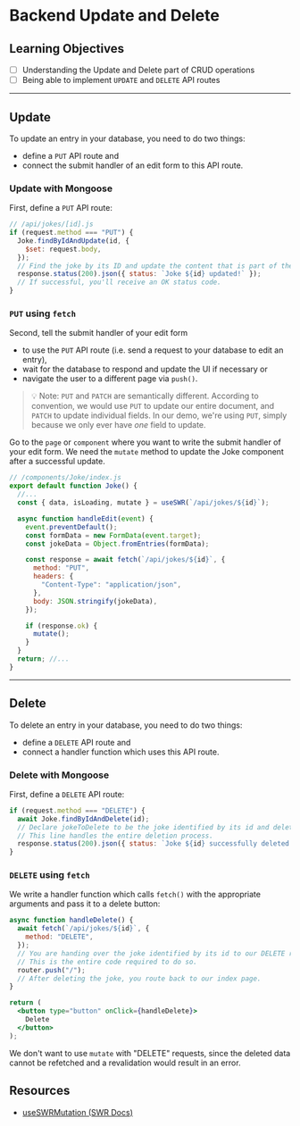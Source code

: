 # Backend Update and Delete

## Learning Objectives

- [ ] Understanding the Update and Delete part of CRUD operations
- [ ] Being able to implement `UPDATE` and `DELETE` API routes

---

## Update

To update an entry in your database, you need to do two things:

- define a `PUT` API route and
- connect the submit handler of an edit form to this API route.

### Update with Mongoose

First, define a `PUT` API route:

```js
// /api/jokes/[id].js
if (request.method === "PUT") {
  Joke.findByIdAndUpdate(id, {
    $set: request.body,
  });
  // Find the joke by its ID and update the content that is part of the request body!
  response.status(200).json({ status: `Joke ${id} updated!` });
  // If successful, you'll receive an OK status code.
}
```

### `PUT` using `fetch`

Second, tell the submit handler of your edit form

- to use the `PUT` API route (i.e. send a request to your database to edit an entry),
- wait for the database to respond and update the UI if necessary or
- navigate the user to a different page via `push()`.

> 💡 Note: `PUT` and `PATCH` are semantically different. According to convention, we would use `PUT` to update our entire document, and `PATCH` to update individual fields. In our demo, we're using `PUT`, simply because we only ever have _one_ field to update.

Go to the `page` or `component` where you want to write the submit handler of your edit form. We need the `mutate` method to update the Joke component after a successful update.

```js
// /components/Joke/index.js
export default function Joke() {
  //...
  const { data, isLoading, mutate } = useSWR(`/api/jokes/${id}`);

  async function handleEdit(event) {
    event.preventDefault();
    const formData = new FormData(event.target);
    const jokeData = Object.fromEntries(formData);

    const response = await fetch(`/api/jokes/${id}`, {
      method: "PUT",
      headers: {
        "Content-Type": "application/json",
      },
      body: JSON.stringify(jokeData),
    });

    if (response.ok) {
      mutate();
    }
  }
  return; //...
}
```

---

## Delete

To delete an entry in your database, you need to do two things:

- define a `DELETE` API route and
- connect a handler function which uses this API route.

### Delete with Mongoose

First, define a `DELETE` API route:

```js
if (request.method === "DELETE") {
  await Joke.findByIdAndDelete(id);
  // Declare jokeToDelete to be the joke identified by its id and delete it.
  // This line handles the entire deletion process.
  response.status(200).json({ status: `Joke ${id} successfully deleted.` });
}
```

### `DELETE` using `fetch`

We write a handler function which calls `fetch()` with the appropriate arguments and pass it to a delete button:

```jsx
async function handleDelete() {
  await fetch(`/api/jokes/${id}`, {
    method: "DELETE",
  });
  // You are handing over the joke identified by its id to our DELETE request method.
  // This is the entire code required to do so.
  router.push("/");
  // After deleting the joke, you route back to our index page.
}

return (
  <button type="button" onClick={handleDelete}>
    Delete
  </button>
);
```

We don't want to use `mutate` with "DELETE" requests, since the deleted data cannot be refetched and a revalidation would result in an error.

## Resources

- [useSWRMutation (SWR Docs)](https://swr.vercel.app/docs/mutation#useswrmutation)
